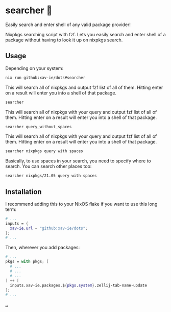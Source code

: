 # searcher 🔎

Easily search and enter shell of any valid package provider!

Nixpkgs searching script with fzf. Lets you easily search and enter
shell of a package without having to look it up on nixpkgs search.

## Usage

Depending on your system:

```sh
nix run github:xav-ie/dots#searcher
```

This will search all of nixpkgs and output fzf list of all of them.
Hitting enter on a result will enter you into a shell of that package.

```sh
searcher
```

This will search all of nixpkgs with your query and output fzf list of
all of them. Hitting enter on a result will enter you into a shell of
that package.

```sh
searcher query_without_spaces
```

This will search all of nixpkgs with your query and output fzf list of
all of them. Hitting enter on a result will enter you into a shell of
that package.

```sh
searcher nixpkgs query with spaces
```

Basically, to use spaces in your search, you need to specify where to
search. You can search other places too:

```sh
searcher nixpkgs/21.05 query with spaces
```

## Installation

I recommend adding this to your NixOS flake if you want to use this long
term:

```nix
# ...
inputs = {
  xav-ie.url = "github:xav-ie/dots";
};
# ...
```

Then, wherever you add packages:

```nix
# ...
pkgs = with pkgs; [
  # ...
  # ...
  # ...
] ++ [
  inputs.xav-ie.packages.${pkgs.system}.zellij-tab-name-update
];
# ...
```

[..](..)
